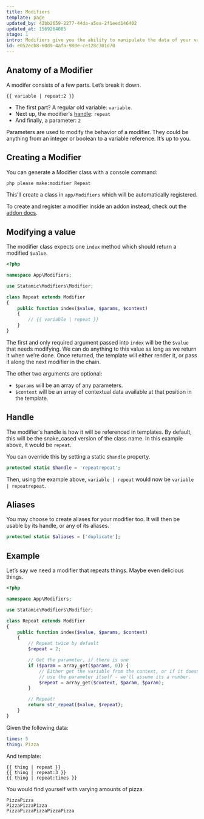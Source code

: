 ```yaml
---
title: Modifiers
template: page
updated_by: 42bb2659-2277-44da-a5ea-2f1eed146402
updated_at: 1569264085
stage: 1
intro: Modifiers give you the ability to manipulate the data of your variables on the fly. They can manipulate strings, filter arrays and lists, help you compare things, do basic math, simplify your markup, play Numberwang, and even help you debug.
id: e052ecb8-60d9-4afa-980e-ce128c301d70
---
```

## Anatomy of a Modifier

A modifer consists of a few parts. Let’s break it down.

```
{{ variable | repeat:2 }}
```

- The first part? A regular old variable: `variable`.
- Next up, the modifier's [handle](#handle): `repeat`
- And finally, a parameter: `2`

Parameters are used to modify the behavior of a modifier. They could be anything from an integer or boolean to a variable reference. It’s up to you.

## Creating a Modifier

You can generate a Modifier class with a console command:

``` bash
php please make:modifier Repeat
```

This'll create a class in `app/Modifiers` which will be automatically registered.

To create and register a modifier inside an addon instead, check out the [addon docs](/extending/addons#registering-components).

## Modifying a value

The modifier class expects one `index` method which should return a modified `$value`.

``` php
<?php

namespace App\Modifiers;

use Statamic\Modifiers\Modifier;

class Repeat extends Modifier
{
    public function index($value, $params, $context)
    {
        // {{ variable | repeat }}
    }
}
```

The first and only required argument passed into `index` will be the `$value` that needs modifying. We can do anything to this value as long as we return it when we’re done. Once returned, the template will either render it, or pass it along the next modifier in the chain.

The other two arguments are optional:

- `$params` will be an array of any parameters.
- `$context` will be an array of contextual data available at that position in the template.

## Handle

The modifier's handle is how it will be referenced in templates. By default, this will be the snake_cased version of the class name. In this example above, it would be `repeat`.

You can override this by setting a static `$handle` property.

``` php
protected static $handle = 'repeatrepeat';
```

Then, using the example above, `variable | repeat` would now be `variable | repeatrepeat`.

## Aliases

You may choose to create aliases for your modifier too. It will then be usable by its handle, or any of its aliases.

``` php
protected static $aliases = ['duplicate'];
```


## Example

Let’s say we need a modifier that repeats things. Maybe even delicious things.

``` php
<?php

namespace App\Modifiers;

use Statamic\Modifiers\Modifier;

class Repeat extends Modifier
{
    public function index($value, $params, $context)
    {
        // Repeat twice by default
        $repeat = 2;

        // Get the parameter, if there is one
        if ($param = array_get($params, 0)) {
            // Either get the variable from the context, or if it doesn't exist,
            // use the parameter itself - we'll assume its a number.
            $repeat = array_get($context, $param, $param);
        }

        // Repeat!
        return str_repeat($value, $repeat);
    }
}
```

Given the following data:

``` yaml
times: 5
thing: Pizza
```

And template:

```
{{ thing | repeat }}
{{ thing | repeat:3 }}
{{ thing | repeat:times }}
```

You would find yourself with varying amounts of pizza.

``` output
PizzaPizza
PizzaPizzaPizza
PizzaPizzaPizzaPizzaPizza
```

